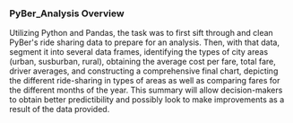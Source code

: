 ### PyBer_Analysis Overview

Utilizing Python and Pandas, the task was to first sift through and clean PyBer's ride sharing data to prepare for an analysis.  Then, with 
that data, segment it into several data frames, identifying the types of city areas (urban, susburban, rural), obtaining the average cost 
per fare, total fare, driver averages, and constructing a comprehensive final chart, depicting the different ride-sharing in types of areas as
well as comparing fares for the different months of the year.  This summary will allow decision-makers to obtain better predictibility and
possibly look to make improvements as a result of the data provided.


